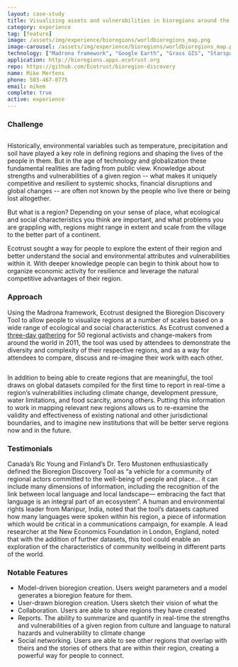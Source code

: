 ```yaml
---
layout: case-study
title: Visualizing assets and vulnerabilities in bioregions around the world
category: experience
tag: [feature]
image: /assets/img/experience/bioregions/worldbioregions_map.png
image-carousel: /assets/img/experience/bioregions/worldbioregions_map.png
technology: ["Madrona framework", "Google Earth", "Grass GIS", "Starspan"]
application: http://bioregions.apps.ecotrust.org
repo: https://github.com/Ecotrust/bioregion-discovery
name: Mike Mertens
phone: 503-467-0775
email: mikem
complete: true
active: experience
---
```

<h3>Challenge</h3>
<a class="thumbnail thumb-wrap pull-right" href="{{BASE_PATH}}{{page.image}}"><img class="span5" src="{{BASE_PATH}}{{page.image}}" alt=""/></a>
<p>Historically, environmental variables such as temperature, precipitation and soil have played a key role in defining regions and shaping the lives of the people in them.  But in the age of technology and globalization these fundamental realities are fading from public view.  Knowledge about strengths and vulnerabilities of a given region -- what makes it uniquely competitive and resilient to systemic shocks, financial disruptions and global changes --  are often not known by the people who live there or being lost altogether.
</p>
<p>But what is a region? Depending on your sense of place, what ecological and social characteristics you think are important, and what problems you are grappling with, regions might range in extent and scale from the village to the better part of a continent.</p>

<p>Ecotrust sought a way for people to explore the extent of their region and better understand the social and environmental attributes and vulnerabilities within it. With deeper knowledge people can begin to think about how to organize economic activity for resilience and leverage the natural competitive advantages of their region.</p>
<h3>Approach</h3>
<p>Using the Madrona framework, Ecotrust designed the Bioregion Discovery Tool to allow people to visualize regions at a number of scales based on a wide range of ecological and social characteristics.  As Ecotrust convened a <a href="http://resilienceregions.org/">three-day gathering</a> for 50 regional activists and change-makers from around the world in 2011, the tool was used by attendees to demonstrate the diversity and complexity of their respective regions, and as a way for attendees to compare, discuss and re-imagine their work with each other.</p>
<div class="row">
	<div class="span10">
		<a class="thumbnail" href="{{BASE_PATH}}/assets/img/experience/bioregions/bdt_screenshot1.jpg">
			<img src="{{BASE_PATH}}/assets/img/experience/bioregions/bdt_screenshot1.jpg" alt="">
		</a>
	</div>
</div>
<p>In addition to being able to create regions that are meaningful, the tool draws on global datasets compiled for the first time to report in real-time a region’s vulnerabilities including climate change, development pressure, water limitations, and food scarcity, among others.  Putting this information to work in mapping relevant new regions allows us to re-examine the validity and effectiveness of existing national and other jurisdictional boundaries, and to imagine new institutions that will be better serve regions now and in the future.</p>
<h3>Testimonials</h3>
<p>Canada’s Ric Young and Finland’s Dr. Tero Mustonen enthusiastically defined the Bioregion Discovery Tool as “a vehicle for a community of regional actors committed to the well-being of people and place... it can include many dimensions of information, including the recognition of the link between local language and local landscape— embracing the fact that language is an integral part of an ecosystem”. A human and environmental rights leader from Manipur, India, noted that the tool’s datasets captured how many languages were spoken within his region, a piece of information which would be critical in a communications campaign, for example. A lead researcher at the New Economics Foundation in London, England, noted that with the addition of further datasets, this tool could enable an exploration of the characteristics of community wellbeing in different parts of the world.

<a class="thumbnail" href="{{BASE_PATH}}/assets/img/experience/bioregions/bdt_group.jpg">
	<img src="{{BASE_PATH}}/assets/img/experience/bioregions/bdt_group.jpg" alt="">
</a>
</p>
    
<h3>Notable Features</h3>
<ul>
	<li>Model-driven bioregion creation.  Users weight parameters and a model generates a bioregion feature for them.</li>
	<li>User-drawn bioregion creation.  Users sketch their vision of what the</li>
	<li>Collaboration.  Users are able to share regions they have created</li>
	<li>Reports.  The ability to summarize and quantify in real-time the strengths and vulnerabilities of a given region from culture and language to natural hazards and vulnerability to climate change</li>
	<li>Social networking.  Users are able to see other regions that overlap with theirs and the stories of others that are within their region, creating a powerful way for people to connect.</li>
</ul>